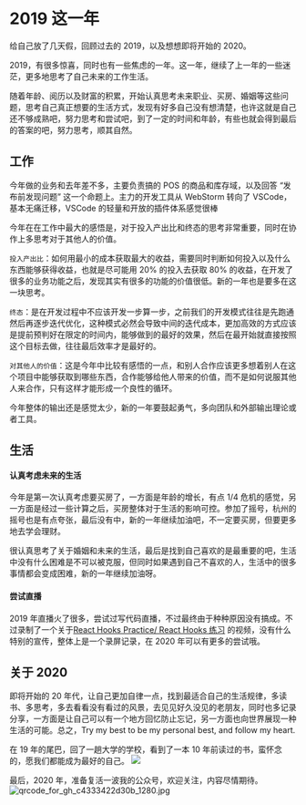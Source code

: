 # 2019 这一年

给自己放了几天假，回顾过去的 2019，以及想想即将开始的 2020。

2019，有很多惊喜，同时也有一些焦虑的一年。这一年，继续了上一年的一些迷茫，更多地思考了自己未来的工作生活。

随着年龄、阅历以及财富的积累，开始认真思考未来职业、买房、婚姻等这些问题，思考自己真正想要的生活方式，发现有好多自己没有想清楚，也许这就是自己还不够成熟吧，努力思考和尝试吧，到了一定的时间和年龄，有些也就会得到最后的答案的吧，努力思考，顺其自然。

## 工作

今年做的业务和去年差不多，主要负责搞的 POS 的商品和库存域，以及回答 “发布前发现问题” 这一个命题上。主力的开发工具从 WebStorm 转向了 VSCode，基本无痛迁移，VSCode 的轻量和开放的插件体系感觉很棒

今年在在工作中最大的感悟是，对于投入产出比和终态的思考非常重要，同时在协作上多思考对于其他人的价值。

`投入产出比`：如何用最小的成本获取最大的收益，需要同时判断如何投入以及什么东西能够获得收益，也就是尽可能用 20% 的投入去获取 80% 的收益，在开发了很多的业务功能之后，发现其实有很多的功能的价值很低。新的一年也是要多在这一块思考。

`终态`：是在开发过程中不应该开发一步算一步，之前我们的开发模式往往是先跑通然后再逐步迭代优化，这种模式必然会导致中间的迭代成本，更加高效的方式应该是提前预判好在限定的时间内，能够做到的最好的效果，然后在最开始就直接按照这个目标去做，往往最后效率才是最好的。

`对其他人的价值`：这是今年中比较有感悟的一点，和别人合作应该更多想着别人在这个项目中能够获取到哪些东西，合作能够给他人带来的价值，而不是如何说服其他人来合作，只有这样才能形成一个良性的循环。

今年整体的输出还是感觉太少，新的一年要鼓起勇气，多向团队和外部输出理论或者工具。

## 生活

#### 认真考虑未来的生活

今年是第一次认真考虑要买房了，一方面是年龄的增长，有点 1/4 危机的感觉，另一方面是经过一些计算之后，买房整体对于生活的影响可控。参加了摇号，杭州的摇号也是有点夸张，最后没有中，新的一年继续加油吧，不一定要买房，但要更多地去学会理财。

很认真思考了关于婚姻和未来的生活，最后是找到自己喜欢的是最重要的吧，生活中没有什么困难是不可以被克服，但同时如果遇到自己不喜欢的人，生活中的很多事情都会变成困难，新的一年继续加油呀。

#### 尝试直播

2019 年直播火了很多，尝试过写代码直播，不过最终由于种种原因没有搞成。不过录制了一个关于[React Hooks Practice/ React Hooks 练习](https://www.youtube.com/watch?v=Rd1mv341Qyc) 的视频，没有什么特别的宣传，整体上是一个录屏记录，在 2020 年可以有更多的尝试哦。

## 关于 2020

即将开始的 20 年代，让自己更加自律一点，找到最适合自己的生活规律，多读书、多思考，多去看看没有看过的风景，去见见好久没见的老朋友，同时也多记录分享，一方面是让自己可以有一个地方回忆防止忘记，另一方面也向世界展现一种生活的可能。总之，Try my best to be my personal best, and follow my heart.

在 19 年的尾巴，回了一趟大学的学校，看到了一本 10 年前读过的书，蛮怀念的，愿我们都能成为最好的自己。
![](https://s2.ax1x.com/2019/12/31/l1jgW8.jpg)

最后，2020 年，准备复活一波我的公众号，欢迎关注，内容尽情期待。
![qrcode_for_gh_c4333422d30b_1280.jpg](https://i.loli.net/2019/12/31/UTLYBgkPmxfM612.jpg)
